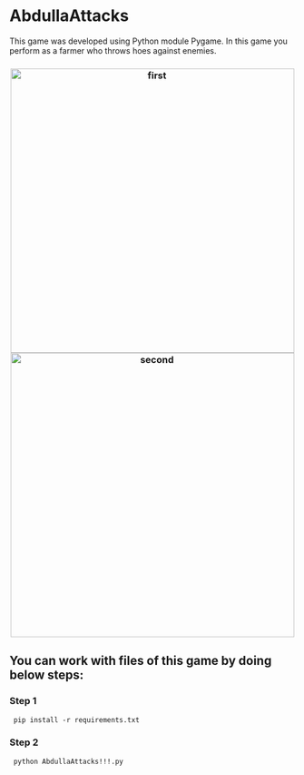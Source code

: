 # AbdullaAttacks

This game was developed using Python module Pygame. In this game you perform as a farmer who throws hoes against enemies.

<h3> 
     
     
<div align="center">
     <img src="https://user-images.githubusercontent.com/106261886/178915689-f2c249f6-55b6-42c1-93d5-14169b2a96b1.png" alt="first" width="500">
     <img src="https://user-images.githubusercontent.com/106261886/178915715-b8476bab-99e5-446c-873e-11fa39ff5b41.png" alt="second" width="500">
</div>



## You can work with files of this game by doing below steps:
### Step 1
     pip install -r requirements.txt
### Step 2
     python AbdullaAttacks!!!.py
  






